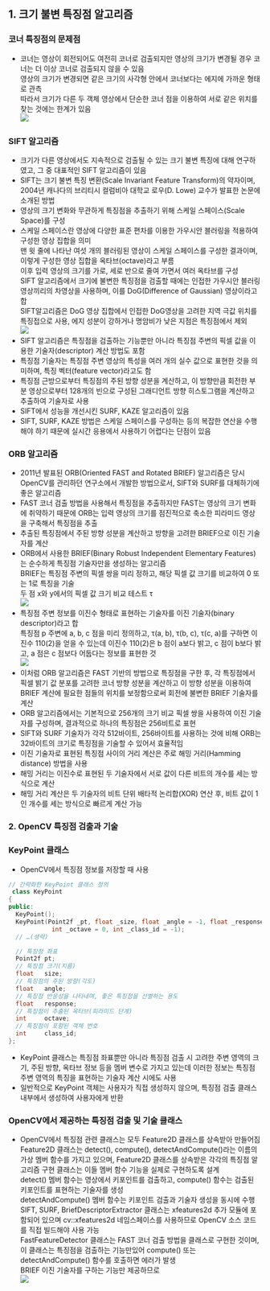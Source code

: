 ## 1. 크기 불변 특징점 알고리즘
### 코너 특징점의 문제점
* 코너는 영상이 회전되어도 여전히 코너로 검출되지만 영상의 크기가 변경될 경우 코너는 더 이상 코너로 검출되지 않을 수 있음
<br/> 영상의 크기가 변경되면 같은 크기의 사각형 안에서 코너보다는 에지에 가까운 형태로 관측
<br/> 따라서 크기가 다른 두 객체 영상에서 단순한 코너 점을 이용하여 서로 같은 위치를 찾는 것에는 한계가 있음
<br/> <img src="./img/OCV012.PNG"/>

### SIFT 알고리즘
* 크기가 다른 영상에서도 지속적으로 검출될 수 있는 크기 불변 특징에 대해 연구하였고, 그 중 대표적인 SIFT 알고리즘이 있음 
* SIFT는 크기 불변 특징 변환(Scale Invariant Feature Transform)의 약자이며, 2004년 캐나다의 브리티시 컬럼비아 대학교 로우(D. Lowe) 교수가 발표한 논문에 소개된 방법
* 영상의 크기 변화와 무관하게 특징점을 추출하기 위해 스케일 스페이스(Scale Space)를 구성
* 스케일 스페이스란 영상에 다양한 표준 편차를 이용한 가우시안 블러링을 적용하여 구성한 영상 집합을 의미
<br/> 맨 윗 줄에 나타난 여섯 개의 블러링된 영상이 스케일 스페이스를 구성한 결과이며, 이렇게 구성한 영상 집합을 옥타브(octave)라고 부름
<br/> 이후 입력 영상의 크기를 가로, 세로 반으로 줄여 가면서 여러 옥타브를 구성
<br/> SIFT 알고리즘에서 크기에 불변한 특징점을 검출할 때에는 인접한 가우시안 블러링 영상끼리의 차영상을 사용하며, 이를 DoG(Difference of Gaussian) 영상이라고 합
<br/> SIFT알고리즘은 DoG 영상 집합에서 인접한 DoG영상을 고려한 지역 극값 위치를 특징접으로 사용, 에지 성분이 강하거나 명암비가 낮은 지점은 특징점에서 제외
<br/> <img src="./img/OCV013.PNG"/>
* SIFT 알고리즘은 특징점을 검출하는 기능뿐만 아니라 특징점 주변의 픽셀 값을 이용한 기술자(descriptor) 계산 방법도 포함
* 특징점 기술자는 특징점 주변 영상의 특성을 여러 개의 실수 값으로 표현한 것을 의미하며, 특징 벡터(feature vector)라고도 함
* 특징점 근방으로부터 특징점의 주된 방향 성분을 계산하고, 이 방향만큼 회전한 부분 영상으로부터 128개의 빈으로 구성된 그래디언트 방향 히스토그램을 계산하고 추출하여 기술자로 사용
* SIFT에서 성능을 개선시킨 SURF, KAZE 알고리즘이 있음 
* SIFT, SURF, KAZE 방법은 스케일 스페이스를 구성하는 등의 복잡한 연산을 수행해야 하기 때문에 실시간 응용에서 사용하기 어렵다는 단점이 있음 

### ORB 알고리즘 
* 2011년 발표된 ORB(Oriented FAST and Rotated BRIEF) 알고리즘은 당시 OpenCV를 관리하던 연구소에서 개발한 방법으로서, SIFT와 SURF를 대체하기에 좋은 알고리즘
* FAST 코너 검출 방법을 사용해서 특징점을 추출하지만 FAST는 영상의 크기 변화에 취약하기 때문에 ORB는 입력 영상의 크기를 점진적으로 축소한 피라미드 영상을 구축해서 특징점을 추출
* 추출된 특징점에서 주된 방향 성분을 계산하고 방향을 고려한 BRIEF으로 이진 기술자를 계산
* ORB에서 사용한 BRIEF(Binary Robust Independent Elementary Features)는 순수하게 특징점 기술자만을 생성하는 알고리즘
<br/> BRIEF는 특징점 주변의 픽셀 쌍을 미리 정하고, 해당 픽셀 값 크기를 비교하여 0 또는 1로 특징을 기술
<br/> 두 점 x와 y에서의 픽셀 값 크기 비교 테스트 τ
<br/> <img src="./img/OCV014.PNG"/>
* 특징점 주변 정보를 이진수 형태로 표현하는 기술자를 이진 기술자(binary descriptor)라고 합
<br/> 특징점 p 주변에 a, b, c 점을 미리 정의하고, τ(a, b), τ(b, c), τ(c, a)를 구하면 이진수 110(2)을 얻을 수 있는데 이진수 110(2)은 b 점이 a보다 밝고, c 점이 b보다 밝고, a 점은 c 점보다 어둡다는 정보를 표현한 것
<br/> <img src="./img/OCV015.PNG"/>
* 이처럼 ORB 알고리즘은 FAST 기반의 방법으로 특징점을 구한 후, 각 특징점에서 픽셀 밝기 값 분포를 고려한 코너 방향 성분을 계산하고 이 방향 성분을 이용하여 BRIEF 계산에 필요한 점들의 위치를 보정함으로써 회전에 불변한 BRIEF 기술자를 계산
* ORB 알고리즘에서는 기본적으로 256개의 크기 비교 픽셀 쌍을 사용하여 이진 기술자를 구성하며, 결과적으로 하나의 특징점은 256비트로 표현
* SIFT와 SURF 기술자가 각각 512바이트, 256바이트를 사용하는 것에 비해 ORB는 32바이트의 크기로 특징점을 기술할 수 있어서 효율적임
* 이진 기술자로 표현된 특징점 사이의 거리 계산은 주로 해밍 거리(Hamming distance) 방법을 사용
* 해밍 거리는 이진수로 표현된 두 기술자에서 서로 값이 다른 비트의 개수를 세는 방식으로 계산
* 해밍 거리 계산은 두 기술자의 비트 단위 배타적 논리합(XOR) 연산 후, 비트 값이 1인 개수를 세는 방식으로 빠르게 계산 가능

### 2. OpenCV 특징점 검출과 기술
### KeyPoint 클래스
* OpenCV에서 특징점 정보를 저장할 때 사용
```cpp
// 간략화한 KeyPoint 클래스 정의
 class KeyPoint
{
public:
  KeyPoint();
  KeyPoint(Point2f _pt, float _size, float _angle = -1, float _response = 0,
            int _octave = 0, int _class_id = -1);
  // …(생략)

  // 특징점 좌표
  Point2f pt;
  // 특징점 크기(지름)
  float   size;
  // 특징점의 주된 방향(각도)
  float   angle;
  // 특징점 반응성을 나타내며, 좋은 특징점을 선별하는 용도
  float   response;
  // 특징점이 추출된 옥타브(피라미드 단계)
  int     octave;
  // 특징점이 포함된 객체 번호
  int     class_id;
};
```
* KeyPoint 클래스는 특징점 좌표뿐만 아니라 특징점 검출 시 고려한 주변 영역의 크기, 주된 방향, 옥타브 정보 등을 멤버 변수로 가지고 있는데 이러한 정보는 특징점 주변 영역의 특징을 표현하는 기술자 계산 시에도 사용
* 일반적으로 KeyPoint 객체는 사용자가 직접 생성하지 않으며, 특징점 검출 클래스 내부에서 생성하여 사용자에게 반환

### OpenCV에서 제공하는 특징점 검출 및 기술 클래스
* OpenCV에서 특징점 관련 클래스는 모두 Feature2D 클래스를 상속받아 만들어짐
<br/> Feature2D 클래스는 detect(), compute(), detectAndCompute()라는 이름의 가상 멤버 함수를 가지고 있으며, Feature2D 클래스를 상속받은 각각의 특징점 알고리즘 구현 클래스는 이들 멤버 함수 기능을 실제로 구현하도록 설계
<br/> detect() 멤버 함수는 영상에서 키포인트를 검출하고, compute() 함수는 검출된 키포인트를 표현하는 기술자를 생성
<br/> detectAndCompute() 멤버 함수는 키포인트 검출과 기술자 생성을 동시에 수행
<br/> SIFT, SURF, BriefDescriptorExtractor 클래스는 xfeatures2d 추가 모듈에 포함되어 있으며 cv::xfeatures2d 네임스페이스를 사용하므로 OpenCV 소스 코드를 직접 빌드해야 사용 가능
<br/> FastFeatureDetector 클래스는 FAST 코너 검출 방법을 클래스로 구현한 것이며, 이 클래스는 특징점을 검출하는 기능만있어 compute() 또는 detectAndCompute() 함수를 호출하면 에러가 발생
<br/> BRIEF 이진 기술자를 구하는 기능만 제공하므로 
<br/> <img src="./img/OCV016.PNG"/>
